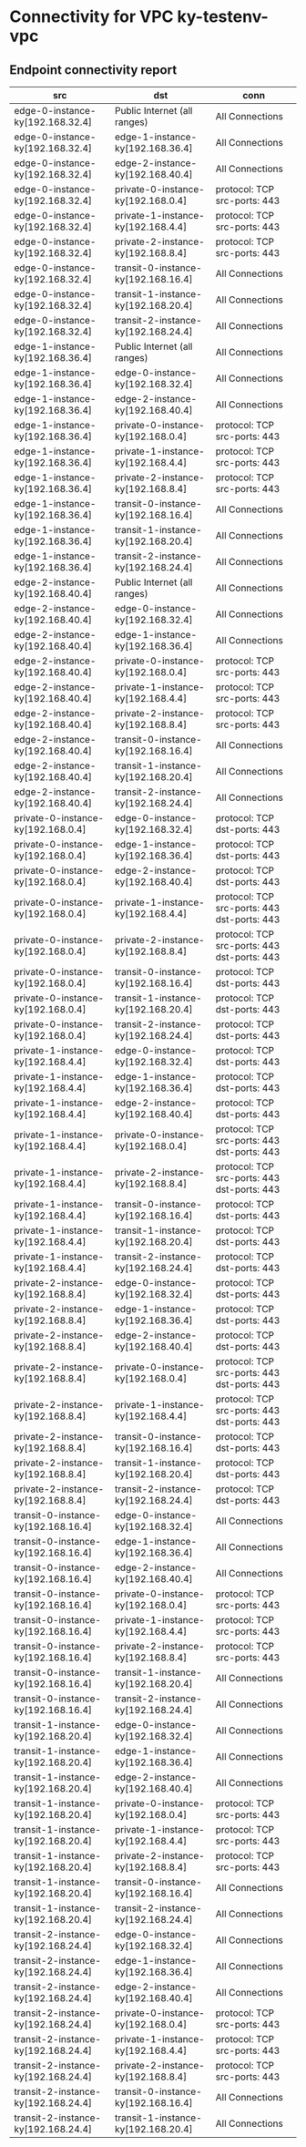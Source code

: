 # Connectivity for VPC ky-testenv-vpc
## Endpoint connectivity report
| src | dst | conn |
|-----|-----|------|
| edge-0-instance-ky[192.168.32.4] | Public Internet (all ranges) | All Connections |
| edge-0-instance-ky[192.168.32.4] | edge-1-instance-ky[192.168.36.4] | All Connections |
| edge-0-instance-ky[192.168.32.4] | edge-2-instance-ky[192.168.40.4] | All Connections |
| edge-0-instance-ky[192.168.32.4] | private-0-instance-ky[192.168.0.4] | protocol: TCP src-ports: 443 |
| edge-0-instance-ky[192.168.32.4] | private-1-instance-ky[192.168.4.4] | protocol: TCP src-ports: 443 |
| edge-0-instance-ky[192.168.32.4] | private-2-instance-ky[192.168.8.4] | protocol: TCP src-ports: 443 |
| edge-0-instance-ky[192.168.32.4] | transit-0-instance-ky[192.168.16.4] | All Connections |
| edge-0-instance-ky[192.168.32.4] | transit-1-instance-ky[192.168.20.4] | All Connections |
| edge-0-instance-ky[192.168.32.4] | transit-2-instance-ky[192.168.24.4] | All Connections |
| edge-1-instance-ky[192.168.36.4] | Public Internet (all ranges) | All Connections |
| edge-1-instance-ky[192.168.36.4] | edge-0-instance-ky[192.168.32.4] | All Connections |
| edge-1-instance-ky[192.168.36.4] | edge-2-instance-ky[192.168.40.4] | All Connections |
| edge-1-instance-ky[192.168.36.4] | private-0-instance-ky[192.168.0.4] | protocol: TCP src-ports: 443 |
| edge-1-instance-ky[192.168.36.4] | private-1-instance-ky[192.168.4.4] | protocol: TCP src-ports: 443 |
| edge-1-instance-ky[192.168.36.4] | private-2-instance-ky[192.168.8.4] | protocol: TCP src-ports: 443 |
| edge-1-instance-ky[192.168.36.4] | transit-0-instance-ky[192.168.16.4] | All Connections |
| edge-1-instance-ky[192.168.36.4] | transit-1-instance-ky[192.168.20.4] | All Connections |
| edge-1-instance-ky[192.168.36.4] | transit-2-instance-ky[192.168.24.4] | All Connections |
| edge-2-instance-ky[192.168.40.4] | Public Internet (all ranges) | All Connections |
| edge-2-instance-ky[192.168.40.4] | edge-0-instance-ky[192.168.32.4] | All Connections |
| edge-2-instance-ky[192.168.40.4] | edge-1-instance-ky[192.168.36.4] | All Connections |
| edge-2-instance-ky[192.168.40.4] | private-0-instance-ky[192.168.0.4] | protocol: TCP src-ports: 443 |
| edge-2-instance-ky[192.168.40.4] | private-1-instance-ky[192.168.4.4] | protocol: TCP src-ports: 443 |
| edge-2-instance-ky[192.168.40.4] | private-2-instance-ky[192.168.8.4] | protocol: TCP src-ports: 443 |
| edge-2-instance-ky[192.168.40.4] | transit-0-instance-ky[192.168.16.4] | All Connections |
| edge-2-instance-ky[192.168.40.4] | transit-1-instance-ky[192.168.20.4] | All Connections |
| edge-2-instance-ky[192.168.40.4] | transit-2-instance-ky[192.168.24.4] | All Connections |
| private-0-instance-ky[192.168.0.4] | edge-0-instance-ky[192.168.32.4] | protocol: TCP dst-ports: 443 |
| private-0-instance-ky[192.168.0.4] | edge-1-instance-ky[192.168.36.4] | protocol: TCP dst-ports: 443 |
| private-0-instance-ky[192.168.0.4] | edge-2-instance-ky[192.168.40.4] | protocol: TCP dst-ports: 443 |
| private-0-instance-ky[192.168.0.4] | private-1-instance-ky[192.168.4.4] | protocol: TCP src-ports: 443 dst-ports: 443 |
| private-0-instance-ky[192.168.0.4] | private-2-instance-ky[192.168.8.4] | protocol: TCP src-ports: 443 dst-ports: 443 |
| private-0-instance-ky[192.168.0.4] | transit-0-instance-ky[192.168.16.4] | protocol: TCP dst-ports: 443 |
| private-0-instance-ky[192.168.0.4] | transit-1-instance-ky[192.168.20.4] | protocol: TCP dst-ports: 443 |
| private-0-instance-ky[192.168.0.4] | transit-2-instance-ky[192.168.24.4] | protocol: TCP dst-ports: 443 |
| private-1-instance-ky[192.168.4.4] | edge-0-instance-ky[192.168.32.4] | protocol: TCP dst-ports: 443 |
| private-1-instance-ky[192.168.4.4] | edge-1-instance-ky[192.168.36.4] | protocol: TCP dst-ports: 443 |
| private-1-instance-ky[192.168.4.4] | edge-2-instance-ky[192.168.40.4] | protocol: TCP dst-ports: 443 |
| private-1-instance-ky[192.168.4.4] | private-0-instance-ky[192.168.0.4] | protocol: TCP src-ports: 443 dst-ports: 443 |
| private-1-instance-ky[192.168.4.4] | private-2-instance-ky[192.168.8.4] | protocol: TCP src-ports: 443 dst-ports: 443 |
| private-1-instance-ky[192.168.4.4] | transit-0-instance-ky[192.168.16.4] | protocol: TCP dst-ports: 443 |
| private-1-instance-ky[192.168.4.4] | transit-1-instance-ky[192.168.20.4] | protocol: TCP dst-ports: 443 |
| private-1-instance-ky[192.168.4.4] | transit-2-instance-ky[192.168.24.4] | protocol: TCP dst-ports: 443 |
| private-2-instance-ky[192.168.8.4] | edge-0-instance-ky[192.168.32.4] | protocol: TCP dst-ports: 443 |
| private-2-instance-ky[192.168.8.4] | edge-1-instance-ky[192.168.36.4] | protocol: TCP dst-ports: 443 |
| private-2-instance-ky[192.168.8.4] | edge-2-instance-ky[192.168.40.4] | protocol: TCP dst-ports: 443 |
| private-2-instance-ky[192.168.8.4] | private-0-instance-ky[192.168.0.4] | protocol: TCP src-ports: 443 dst-ports: 443 |
| private-2-instance-ky[192.168.8.4] | private-1-instance-ky[192.168.4.4] | protocol: TCP src-ports: 443 dst-ports: 443 |
| private-2-instance-ky[192.168.8.4] | transit-0-instance-ky[192.168.16.4] | protocol: TCP dst-ports: 443 |
| private-2-instance-ky[192.168.8.4] | transit-1-instance-ky[192.168.20.4] | protocol: TCP dst-ports: 443 |
| private-2-instance-ky[192.168.8.4] | transit-2-instance-ky[192.168.24.4] | protocol: TCP dst-ports: 443 |
| transit-0-instance-ky[192.168.16.4] | edge-0-instance-ky[192.168.32.4] | All Connections |
| transit-0-instance-ky[192.168.16.4] | edge-1-instance-ky[192.168.36.4] | All Connections |
| transit-0-instance-ky[192.168.16.4] | edge-2-instance-ky[192.168.40.4] | All Connections |
| transit-0-instance-ky[192.168.16.4] | private-0-instance-ky[192.168.0.4] | protocol: TCP src-ports: 443 |
| transit-0-instance-ky[192.168.16.4] | private-1-instance-ky[192.168.4.4] | protocol: TCP src-ports: 443 |
| transit-0-instance-ky[192.168.16.4] | private-2-instance-ky[192.168.8.4] | protocol: TCP src-ports: 443 |
| transit-0-instance-ky[192.168.16.4] | transit-1-instance-ky[192.168.20.4] | All Connections |
| transit-0-instance-ky[192.168.16.4] | transit-2-instance-ky[192.168.24.4] | All Connections |
| transit-1-instance-ky[192.168.20.4] | edge-0-instance-ky[192.168.32.4] | All Connections |
| transit-1-instance-ky[192.168.20.4] | edge-1-instance-ky[192.168.36.4] | All Connections |
| transit-1-instance-ky[192.168.20.4] | edge-2-instance-ky[192.168.40.4] | All Connections |
| transit-1-instance-ky[192.168.20.4] | private-0-instance-ky[192.168.0.4] | protocol: TCP src-ports: 443 |
| transit-1-instance-ky[192.168.20.4] | private-1-instance-ky[192.168.4.4] | protocol: TCP src-ports: 443 |
| transit-1-instance-ky[192.168.20.4] | private-2-instance-ky[192.168.8.4] | protocol: TCP src-ports: 443 |
| transit-1-instance-ky[192.168.20.4] | transit-0-instance-ky[192.168.16.4] | All Connections |
| transit-1-instance-ky[192.168.20.4] | transit-2-instance-ky[192.168.24.4] | All Connections |
| transit-2-instance-ky[192.168.24.4] | edge-0-instance-ky[192.168.32.4] | All Connections |
| transit-2-instance-ky[192.168.24.4] | edge-1-instance-ky[192.168.36.4] | All Connections |
| transit-2-instance-ky[192.168.24.4] | edge-2-instance-ky[192.168.40.4] | All Connections |
| transit-2-instance-ky[192.168.24.4] | private-0-instance-ky[192.168.0.4] | protocol: TCP src-ports: 443 |
| transit-2-instance-ky[192.168.24.4] | private-1-instance-ky[192.168.4.4] | protocol: TCP src-ports: 443 |
| transit-2-instance-ky[192.168.24.4] | private-2-instance-ky[192.168.8.4] | protocol: TCP src-ports: 443 |
| transit-2-instance-ky[192.168.24.4] | transit-0-instance-ky[192.168.16.4] | All Connections |
| transit-2-instance-ky[192.168.24.4] | transit-1-instance-ky[192.168.20.4] | All Connections |

